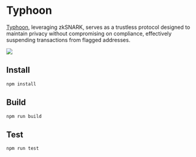 # Typhoon

[Typhoon](https://hackmd.io/ucwTLu9rQPqA37zRfzEqzg), leveraging zkSNARK, serves as a trustless protocol designed to maintain privacy without compromising on compliance, effectively suspending transactions from flagged addresses.

![](https://hackmd.io/_uploads/HyEtf03bT.png)

## Install
```
npm install
```

## Build
```
npm run build 
```

## Test
```
npm run test
```